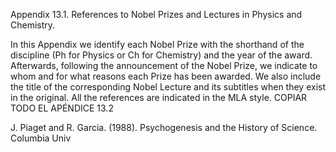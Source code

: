 Appendix 13.1. References to Nobel Prizes and Lectures in Physics and Chemistry.

In this Appendix we identify each Nobel Prize with the shorthand of the discipline (Ph for Physics or Ch for Chemistry) and the year of the award. Afterwards, following the announcement of the Nobel Prize, we indicate to whom and for what reasons each Prize has been awarded. We also include the title of the corresponding Nobel Lecture and its subtitles when they exist in the original. All the references are indicated in the MLA style.
COPIAR TODO EL APÉNDICE 13.2

J. Piaget and R. Garcia. (1988). Psychogenesis and the History of Science. Columbia Univ